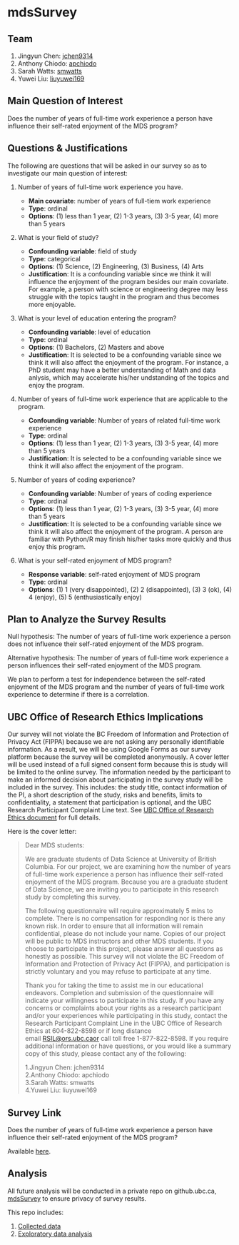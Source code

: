 # mdsSurvey

## Team
1. Jingyun Chen: [jchen9314](https://github.com/jchen9314)
2. Anthony Chiodo: [apchiodo](https://github.com/apchiodo)
3. Sarah Watts: [smwatts](https://github.com/smwatts)
4. Yuwei Liu: [liuyuwei169](https://github.com/liuyuwei169)

## Main Question of Interest

Does the number of years of full-time work experience a person have influence their self-rated enjoyment of the MDS program?

## Questions & Justifications

The following are questions that will be asked in our survey so as to investigate our main question of interest: 

1. Number of years of full-time work experience you have.
	
	- __Main covariate__: number of years of full-tiem work experience
	- __Type__: ordinal
	- __Options__: (1) less than 1 year, (2) 1-3 years, (3) 3-5 year, (4) more than 5 years

2. What is your field of study? 

	- __Confounding variable__: field of study
	- __Type__: categorical
	- __Options__: (1) Science, (2) Engineering, (3) Business, (4) Arts
	- __Justification__: It is a confounding variable since we think it will influence the enjoyment of the program besides our main covariate. For example, a person with science or engineering degree may less struggle with the topics taught in the program and thus becomes more enjoyable.

3. What is your level of education entering the program? 
	
	- __Confounding variable__: level of education
	- __Type__: ordinal
	- __Options__: (1) Bachelors, (2) Masters and above
	- __Justification__: It is selected to be a confounding variable since we think it will also affect the enjoyment of the program. For instance, a PhD student may have a better understanding of Math and data anlysis, which may accelerate his/her undstanding of the topics and enjoy the program.

4. Number of years of full-time work experience that are applicable to the program.

	- __Confounding variable__: Number of years of related full-time work experience
	- __Type__: ordinal
	- __Options__: (1) less than 1 year, (2) 1-3 years, (3) 3-5 year, (4) more than 5 years
	- __Justification__: It is selected to be a confounding variable since we think it will also affect the enjoyment of the program.

5. Number of years of coding experience?

	- __Confounding variable__: Number of years of coding experience
	- __Type__: ordinal
	- __Options__: (1) less than 1 year, (2) 1-3 years, (3) 3-5 year, (4) more than 5 years
	- __Justification__: It is selected to be a confounding variable since we think it will also affect the enjoyment of the program. A person are familiar with Python/R may finish his/her tasks more quickly and thus enjoy this program.

6. What is your self-rated enjoyment of MDS program?

	- __Response variable__: self-rated enjoyment of MDS program
	- __Type__: ordinal
	- __Options__: (1) 1 (very disappointed), (2) 2 (disappointed), (3) 3 (ok), (4) 4 (enjoy), (5) 5 (enthusiastically enjoy)

## Plan to Analyze the Survey Results

Null hypothesis: The number of years of full-time work experience a person does not influence their self-rated enjoyment of the MDS program.

Alternative hypothesis: The number of years of full-time work experience a person influences their self-rated enjoyment of the MDS program.

We plan to perform a test for independence between the self-rated enjoyment of the MDS program and the number of years of full-time work experience to determine if there is a correlation.

## UBC Office of Research Ethics Implications

Our survey will not violate the BC Freedom of Information and Protection of Privacy Act (FIPPA) because we are not asking any personally identifiable information. As a result, we will be using Google Forms as our survey platform because the survey will be completed anonymously. A cover letter will be used instead of a full signed consent form because this is study will be limited to the online survey. The information needed by the participant to make an informed decision about participating in the survey study will be included in the survey. This includes: the study title, contact information of the PI, a short description of the study, risks and benefits, limits to confidentiality, a statement that participation is optional, and the UBC Research Participant Complaint Line text. See [UBC Office of Research Ethics document](https://ethics.research.ubc.ca/sites/ore.ubc.ca/files/documents/Online_Survey-GN.pdf) for full details.

Here is the cover letter:
> Dear MDS students: 
>
> We are graduate students of Data Science at University of British Columbia. For our project, we are examining how the number of years of full-time work experience a person has influence their self-rated enjoyment of the MDS program. Because you are a graduate student of Data Science, we are inviting you to participate in this research study by completing this survey. 
>
> The following questionnaire will require approximately 5 mins to complete. There is no compensation for responding nor is there any known risk. In order to ensure that all information will remain confidential, please do not include your name. Copies of our project will be public to MDS instructors and other MDS students. If you choose to participate in this project, please answer all questions as honestly as possible. This survey will not violate the BC Freedom of Information and Protection of Privacy Act (FIPPA), and participation is strictly voluntary and you may refuse to participate at any time. 
>
> Thank you for taking the time to assist me in our educational endeavors. Completion and submission of the questionnaire will indicate your willingness to participate in this study. If you have any concerns or complaints about your rights as a research participant and/or your experiences while participating in this study, contact the Research Participant Complaint Line in the UBC Office of Research Ethics at 604-822-8598 or if long distance email RSIL@ors.ubc.caor call toll free 1-877-822-8598.
If you require additional information or have questions, or you would like a summary copy of this study, please contact any of the following: 
> 
> 1.Jingyun Chen: jchen9314 <br/>
2.Anthony Chiodo: apchiodo <br/>
3.Sarah Watts: smwatts <br/>
4.Yuwei Liu: liuyuwei169
	
## Survey Link

Does the number of years of full-time work experience a person have influence their self-rated enjoyment of the MDS program? 

Available [here](https://docs.google.com/forms/d/1QrNYvn0P4onULul_vpk-O2qhC2TPzsVab191ENNjKQs/viewform?edit_requested=true).

## Analysis

All future analysis will be conducted in a private repo on github.ubc.ca, [mdsSurvey](https://github.ubc.ca/MDS-2018-19/mdsSurvey/) to ensure privacy of survey results.

This repo includes:

1. [Collected data](https://github.ubc.ca/MDS-2018-19/mdsSurvey/blob/master/data/survey_results.csv)
2. [Exploratory data analysis](https://github.ubc.ca/MDS-2018-19/mdsSurvey/blob/master/survey_eda.ipynb) 